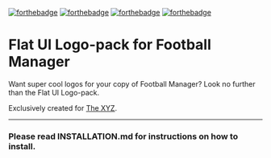 [![forthebadge](https://forthebadge.com/images/badges/built-with-love.svg)](https://footballmanager.xyz) [![forthebadge](https://forthebadge.com/images/badges/made-with-crayons.svg)](https://footballmanager.xyz) [![forthebadge](https://forthebadge.com/images/badges/you-didnt-ask-for-this.svg)](https://footballmanager.xyz) [![forthebadge](https://forthebadge.com/images/badges/gluten-free.svg)](https://forthebadge.com)

# Flat UI Logo-pack for Football Manager

Want super cool logos for your copy of Football Manager? Look no further than the Flat UI Logo-pack.

Exclusively created for [The XYZ](https://footballmanager.xyz).

---

### Please read INSTALLATION.md for instructions on how to install. 
